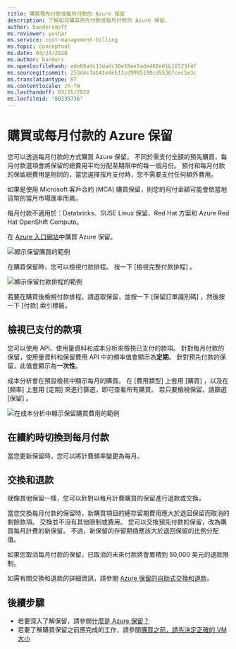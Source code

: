 ```yaml
---
title: 購買預先付款或每月付款的 Azure 保留
description: 了解如何購買預先付款或每月付款的 Azure 保留。
author: bandersmsft
ms.reviewer: yashar
ms.service: cost-management-billing
ms.topic: conceptual
ms.date: 03/24/2020
ms.author: banders
ms.openlocfilehash: ede60adc13dadc38e18ee5ade468e01b16523f4f
ms.sourcegitcommit: 253d4c7ab41e4eb11cd9995190cd5536fcec5a3c
ms.translationtype: HT
ms.contentlocale: zh-TW
ms.lasthandoff: 03/25/2020
ms.locfileid: "80235736"
---
```

# <a name="purchase-reservations-with-monthly-payments"></a>購買或每月付款的 Azure 保留

您可以透過每月付款的方式購買 Azure 保留。 不同於需支付全額的預先購買，每月付款選項會將保留的總費用平均分配至期限中的每一個月份。 預付和每月付款的保留總費用是相同的，當您選擇按月支付時，您不需要支付任何額外費用。

如果是使用 Microsoft 客戶合約 (MCA) 購買保留，則您的月付金額可能會依當地貨幣的當月市場匯率而異。

每月付款不適用於：Databricks、SUSE Linux 保留、Red Hat 方案和 Azure Red Hat OpenShift Compute。

在 [Azure 入口網站](https://ms.portal.azure.com/#blade/Microsoft_Azure_Reservations/CreateBlade/referrer/Docs)中購買 Azure 保留。

![顯示保留購買的範例](./media/monthly-payments-reservations/purchase-reservation.png)

在購買保留時，您可以檢視付款排程。 按一下 [檢視完整付款排程]  。

![顯示保留付款排程的範例](./media/monthly-payments-reservations/prepurchase-schedule.png)

若要在購買後檢視付款排程，請選取保留，並按一下 [保留訂單識別碼]  ，然後按一下 [付款]  索引標籤。

## <a name="view-payments-made"></a>檢視已支付的款項

您可以使用 API、使用量資料和成本分析來檢視已支付的款項。 針對每月付款的保留，使用量資料和保留費用 API 中的頻率值會顯示為**定期**。 針對預先付款的保留，此值會顯示為**一次性**。

成本分析會在預設檢視中顯示每月的購買。 在 [費用類型]  上套用 [購買]  ，以及在 [頻率]  上套用 [定期]  來進行篩選，即可查看所有購買。 若只要檢視保留，請篩選 [保留]  。

![在成本分析中顯示保留購買費用的範例](./media/monthly-payments-reservations/cost-analysis.png)

## <a name="switch-to-monthly-payments-at-renewal"></a>在續約時切換到每月付款

當您更新保留時，您可以將計費頻率變更為每月。

## <a name="exchange-and-refunds"></a>交換和退款

就像其他保留一樣，您可以針對以每月計費購買的保留進行退款或交換。 

當您交換每月付款的保留時，新購買項目的總存留期費用應大於退回保留而取消的剩餘款項。 交換並不沒有其他限制或費用。 您可以交換預先付款的保留，改為購買每月計費的新保留。 不過，新保留的存留期值應該大於退回保留的比例分配值。

如果您取消每月付款的保留，已取消的未來付款將會累積到 50,000 美元的退款限制。

如需有關交換和退款的詳細資訊，請參閱 [Azure 保留的自助式交換和退款](exchange-and-refund-azure-reservations.md)。

## <a name="next-steps"></a>後續步驟

- 若要深入了解保留，請參閱[什麼是 Azure 保留？](save-compute-costs-reservations.md)
- 若要了解購買保留之前應完成的工作，請參閱[購買之前，請先決定正確的 VM 大小](../../virtual-machines/windows/prepay-reserved-vm-instances.md#determine-the-right-vm-size-before-you-buy)
